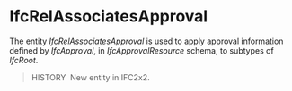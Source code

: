 IfcRelAssociatesApproval
========================

The entity _IfcRelAssociatesApproval_ is used to apply approval information defined by _IfcApproval_, in _IfcApprovalResource_ schema, to subtypes of _IfcRoot_.

> HISTORY&nbsp; New entity in IFC2x2.
